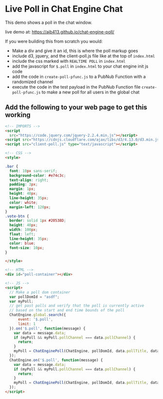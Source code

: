 # Live Poll in Chat Engine Chat

This demo shows a poll in the chat window.

live demo at: https://ajb413.github.io/chat-engine-poll/

If you were building this from scratch you would:

- Make a div and give it an id, this is where the poll markup goes
- include d3, jquery, and the client-poll.js file like at the top of `index.html`
- include the css marked with `REALTIME POLL` in `index.html`
- add the javascript for `$.poll` in `index.html` to your chat engine init js code
- add the code in `create-poll-pfunc.js` to a PubNub Function with a randomized channel
- execute the code in the test payload in the PubNub Function file `create-poll-pfunc.js` to make a new poll for all users in the global chat

## Add the following to your web page to get this working

```html
<!-- IMPORTS -->
<script
  src="https://code.jquery.com/jquery-2.2.4.min.js"></script>
<script src="https://cdnjs.cloudflare.com/ajax/libs/d3/4.13.0/d3.min.js"></script>
<script src="client-poll.js" type="text/javascript"></script>

<!-- CSS -->
<style>

.bar {
  font: 10px sans-serif;
  background-color: #e74c3c;
  text-align: right;
  padding: 3px;
  margin: 1px;
  height: 40px;
  line-height: 35px;
  color: white;
  margin-left: 120px;
}
.vote-btn {
  border: solid 1px #20538D;
  height: 40px;
  width: 100px;
  float: left;
  line-height: 35px;
  color: blue;
  font-size: 10px;
}

</style>

<!-- HTML -->
<div id="poll-container"></div>

<!-- JS -->
<script>
  // Make a poll dom container
  var pollDomId = "asdf";
  var myPoll;
  // get past polls and verify that the poll is currently active
  // based on the start and end time bounds of the poll
  ChatEngine.global.search({
      event: '$.poll',
      limit: 1
  }).on('$.poll', function(message) {
    var data = message.data;
    if (myPoll && myPoll.pollChannel === data.pollChannel) {
      return;
    }
    myPoll = ChatEnginePoll(ChatEngine, pollDomId, data.pollTitle, data.pollOptions, data.pollChannel, data.pollStartTT, data.pollEndTT);
  });
  ChatEngine.on('$.poll', function(message) {
    var data = message.data;
    if (myPoll && myPoll.pollChannel === data.pollChannel) {
      return;
    }
    myPoll = ChatEnginePoll(ChatEngine, pollDomId, data.pollTitle, data.pollOptions, data.pollChannel, data.pollStartTT, data.pollEndTT);
  });
</script>

```